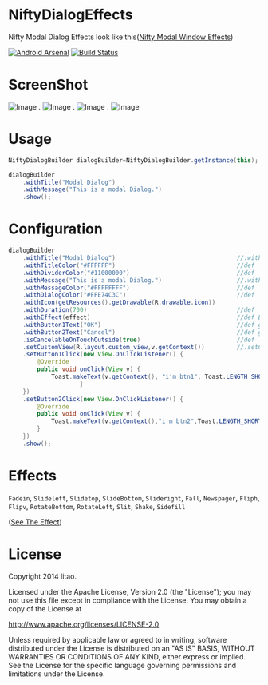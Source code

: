NiftyDialogEffects
==================

Nifty Modal Dialog Effects look like this([Nifty Modal Window Effects][1])

[![Android Arsenal](http://img.shields.io/badge/%20%20%20Android%20Arsenal%20%20%20-%20%20%20NiftyDialogEffects%20%20%20-blue.svg)](http://android-arsenal.com/details/1/772)
[![Build Status](https://travis-ci.org/sd6352051/NiftyDialogEffects.svg?branch=master)](https://travis-ci.org/sd6352051/NiftyDialogEffects)

# ScreenShot

![Image][2]
.
![Image][3]
.
![Image][4]
.
![Image][5]

# Usage
``` java
NiftyDialogBuilder dialogBuilder=NiftyDialogBuilder.getInstance(this);

dialogBuilder
    .withTitle("Modal Dialog")
    .withMessage("This is a modal Dialog.")
    .show();
```


# Configuration
``` java
dialogBuilder
    .withTitle("Modal Dialog")                                  //.withTitle(null)  no title
    .withTitleColor("#FFFFFF")                                  //def
    .withDividerColor("#11000000")                              //def
    .withMessage("This is a modal Dialog.")                     //.withMessage(null)  no Msg
    .withMessageColor("#FFFFFFFF")                              //def  | withMessageColor(int resid)
    .withDialogColor("#FFE74C3C")                               //def  | withDialogColor(int resid)
    .withIcon(getResources().getDrawable(R.drawable.icon))
    .withDuration(700)                                          //def
    .withEffect(effect)                                         //def Effectstype.Slidetop
    .withButton1Text("OK")                                      //def gone
    .withButton2Text("Cancel")                                  //def gone
    .isCancelableOnTouchOutside(true)                           //def    | isCancelable(true)
    .setCustomView(R.layout.custom_view,v.getContext())         //.setCustomView(View or ResId,context)
    .setButton1Click(new View.OnClickListener() {
        @Override
        public void onClick(View v) {
            Toast.makeText(v.getContext(), "i'm btn1", Toast.LENGTH_SHORT).show();
                    }
    })
    .setButton2Click(new View.OnClickListener() {
        @Override
        public void onClick(View v) {
            Toast.makeText(v.getContext(),"i'm btn2",Toast.LENGTH_SHORT).show();
        }
    })
    .show();
```
# Effects
`Fadein`, `Slideleft`, `Slidetop`, `SlideBottom`, `Slideright`, `Fall`, `Newspager`, `Fliph`, `Flipv`, `RotateBottom`, `RotateLeft`, `Slit`, `Shake`, `Sidefill`

([See The Effect][1])

# License
Copyright 2014 litao.

Licensed under the Apache License, Version 2.0 (the "License");
you may not use this file except in compliance with the License.
You may obtain a copy of the License at

   http://www.apache.org/licenses/LICENSE-2.0

Unless required by applicable law or agreed to in writing, software
distributed under the License is distributed on an "AS IS" BASIS,
WITHOUT WARRANTIES OR CONDITIONS OF ANY KIND, either express or implied.
See the License for the specific language governing permissions and
limitations under the License.








[1]: http://tympanus.net/Development/ModalWindowEffects/
[2]: http://img2.ph.126.net/MQFh_6FkTAD1qqzZ7EVdow==/2561703763061757743.png
[3]: http://img2.ph.126.net/uHM9MmUmlJk8moJlVyNTmw==/2568459162502797428.png
[4]: http://img1.ph.126.net/g2fw5Z1OtPBgE0cbn-HBqw==/6608233108214335942.png
[5]: http://img0.ph.126.net/iC46e1bXkU1f1rIfUZo99w==/6597620621984019408.gif

